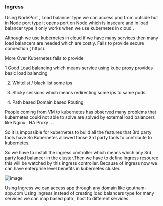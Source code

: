 ### Ingress

 Using NodePort , Load balancer type we can access pod from outside but in Node port type it opens port on Node which is insecure and in load balancer type it only works
 when we use  kubernetes in cloud .
 
 Although we use kubernetes in cloud if we have many services then many load balancers are needed which are costly. Fails to provide secure connection ( https).
 
  More Over Kubernetes fails to provide 

1   Good Load balancing which means service using kube proxy provides basic load balancing 

2.  Whitelist / black list  some ips

3.  Sticky sessions which means redirecting some ips to same pods.

4. Path based Domain based Routing   

People coming from VM to kubernetes has observed many problems that kubernetes could not able to solve are solved by external load balancers 
like Nginx , HA Proxy .. .


So it is impossible for kubernetes to build all the features that 3rd party tools have So Kubernetes allowed those 3rd party tools to contribute to kubernetes.

So we have to install the ingress controller which means which any 3rd party load balancer in the cluster.Then we have to define ingress resource this will be
watched by this ingress controller. Because of Ingress  now we can have enterprise level benefits in kubernetes cluster.



![image](https://github.com/KORLA2/Kubernetes/assets/96729391/77fcc8cc-f08c-403d-b70f-4d2b10d64b90)

Using Ingress we can access app through any domain like goutham-app.com
Using Ingress instead of creating load balancers type  for many services we can map based path , host to different services.


 
